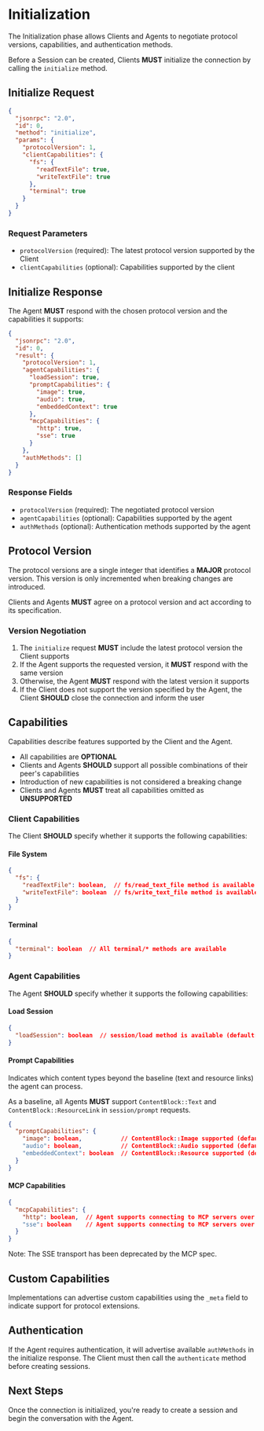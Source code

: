 # Initialization

The Initialization phase allows Clients and Agents to negotiate protocol versions, capabilities, and authentication methods.

Before a Session can be created, Clients **MUST** initialize the connection by calling the `initialize` method.

## Initialize Request

```json
{
  "jsonrpc": "2.0",
  "id": 0,
  "method": "initialize",
  "params": {
    "protocolVersion": 1,
    "clientCapabilities": {
      "fs": {
        "readTextFile": true,
        "writeTextFile": true
      },
      "terminal": true
    }
  }
}
```

### Request Parameters

- `protocolVersion` (required): The latest protocol version supported by the Client
- `clientCapabilities` (optional): Capabilities supported by the client

## Initialize Response

The Agent **MUST** respond with the chosen protocol version and the capabilities it supports:

```json
{
  "jsonrpc": "2.0",
  "id": 0,
  "result": {
    "protocolVersion": 1,
    "agentCapabilities": {
      "loadSession": true,
      "promptCapabilities": {
        "image": true,
        "audio": true,
        "embeddedContext": true
      },
      "mcpCapabilities": {
        "http": true,
        "sse": true
      }
    },
    "authMethods": []
  }
}
```

### Response Fields

- `protocolVersion` (required): The negotiated protocol version
- `agentCapabilities` (optional): Capabilities supported by the agent
- `authMethods` (optional): Authentication methods supported by the agent

## Protocol Version

The protocol versions are a single integer that identifies a **MAJOR** protocol version. This version is only incremented when breaking changes are introduced.

Clients and Agents **MUST** agree on a protocol version and act according to its specification.

### Version Negotiation

1. The `initialize` request **MUST** include the latest protocol version the Client supports
2. If the Agent supports the requested version, it **MUST** respond with the same version
3. Otherwise, the Agent **MUST** respond with the latest version it supports
4. If the Client does not support the version specified by the Agent, the Client **SHOULD** close the connection and inform the user

## Capabilities

Capabilities describe features supported by the Client and the Agent.

- All capabilities are **OPTIONAL**
- Clients and Agents **SHOULD** support all possible combinations of their peer's capabilities
- Introduction of new capabilities is not considered a breaking change
- Clients and Agents **MUST** treat all capabilities omitted as **UNSUPPORTED**

### Client Capabilities

The Client **SHOULD** specify whether it supports the following capabilities:

#### File System

```json
{
  "fs": {
    "readTextFile": boolean,  // fs/read_text_file method is available
    "writeTextFile": boolean  // fs/write_text_file method is available
  }
}
```

#### Terminal

```json
{
  "terminal": boolean  // All terminal/* methods are available
}
```

### Agent Capabilities

The Agent **SHOULD** specify whether it supports the following capabilities:

#### Load Session

```json
{
  "loadSession": boolean  // session/load method is available (default: false)
}
```

#### Prompt Capabilities

Indicates which content types beyond the baseline (text and resource links) the agent can process.

As a baseline, all Agents **MUST** support `ContentBlock::Text` and `ContentBlock::ResourceLink` in `session/prompt` requests.

```json
{
  "promptCapabilities": {
    "image": boolean,           // ContentBlock::Image supported (default: false)
    "audio": boolean,           // ContentBlock::Audio supported (default: false)
    "embeddedContext": boolean  // ContentBlock::Resource supported (default: false)
  }
}
```

#### MCP Capabilities

```json
{
  "mcpCapabilities": {
    "http": boolean,  // Agent supports connecting to MCP servers over HTTP (default: false)
    "sse": boolean    // Agent supports connecting to MCP servers over SSE (default: false)
  }
}
```

Note: The SSE transport has been deprecated by the MCP spec.

## Custom Capabilities

Implementations can advertise custom capabilities using the `_meta` field to indicate support for protocol extensions.

## Authentication

If the Agent requires authentication, it will advertise available `authMethods` in the initialize response. The Client must then call the `authenticate` method before creating sessions.

## Next Steps

Once the connection is initialized, you're ready to create a session and begin the conversation with the Agent.
